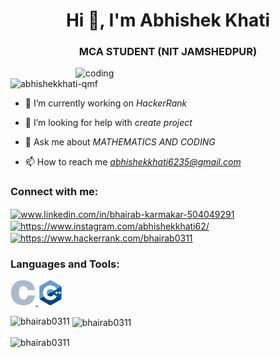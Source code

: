 <h1 align="center">Hi 👋, I'm Abhishek Khati</h1>
<h3 align="center">MCA STUDENT (NIT JAMSHEDPUR)</h3>
<img align="right" alt="coding" width="400"src="https://media.licdn.com/dms/image/D5612AQGOmwfIE5mlWA/article-cover_image-shrink_720_1280/0/1674617947228?e=2147483647&v=beta&t=FTU_isQ6VYfV5D_ueFHPWvT8ZqgDeJG3yr8Mi8lpfk0">

<p align="left"> <img src="https://komarev.com/ghpvc/?username=bhairab0311&label=Profile%20views&color=0e75b6&style=flat" alt="abhishekkhati-qmf" /> </p>

- 🔭 I’m currently working on *HackerRank*

- 🤝 I’m looking for help with *create project*

- 💬 Ask me about *MATHEMATICS AND CODING*

- 📫 How to reach me *abhishekkhati6235@gmail.com*

<h3 align="left">Connect with me:</h3>
<p align="left">
<a href="https://linkedin.com/in/www.linkedin.com/in/bhairab-karmakar-504049291" target="blank"><img align="center" src="https://raw.githubusercontent.com/rahuldkjain/github-profile-readme-generator/master/src/images/icons/Social/linked-in-alt.svg" alt="www.linkedin.com/in/bhairab-karmakar-504049291" height="30" width="40" /></a>
<a href="https://www.instagram.com/abhishekkhati62/" target="blank"><img align="center" src="https://raw.githubusercontent.com/rahuldkjain/github-profile-readme-generator/master/src/images/icons/Social/instagram.svg" alt="https://www.instagram.com/abhishekkhati62/" height="30" width="40" /></a>
<a href="https://www.hackerrank.com/https://www.hackerrank.com/bhairab0311" target="blank"><img align="center" src="https://raw.githubusercontent.com/rahuldkjain/github-profile-readme-generator/master/src/images/icons/Social/hackerrank.svg" alt="https://www.hackerrank.com/bhairab0311" height="30" width="40" /></a>
</p>

<h3 align="left">Languages and Tools:</h3>
<p align="left"> <a href="https://www.cprogramming.com/" target="_blank" rel="noreferrer"> <img src="https://raw.githubusercontent.com/devicons/devicon/master/icons/c/c-original.svg" alt="c" width="40" height="40"/> </a> <a href="https://www.w3schools.com/cpp/" target="_blank" rel="noreferrer"> <img src="https://raw.githubusercontent.com/devicons/devicon/master/icons/cplusplus/cplusplus-original.svg" alt="cplusplus" width="40" height="40"/> </a> </p>

<p><img align="left" src="https://github-readme-stats.vercel.app/api/top-langs?username=bhairab0311&show_icons=true&locale=en&layout=compact" alt="bhairab0311" /></p>

<p>&nbsp;<img align="center" src="https://github-readme-stats.vercel.app/api?username=bhairab0311&show_icons=true&locale=en" alt="bhairab0311" /></p>

<p><img align="center" src="https://github-readme-streak-stats.herokuapp.com/?user=bhairab0311&" alt="bhairab0311" /></p>
